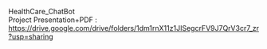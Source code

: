 HealthCare_ChatBot  
Project Presentation+PDF : https://drive.google.com/drive/folders/1dm1rnX11z1JISegcrFV9J7QrV3cr7_zr?usp=sharing
